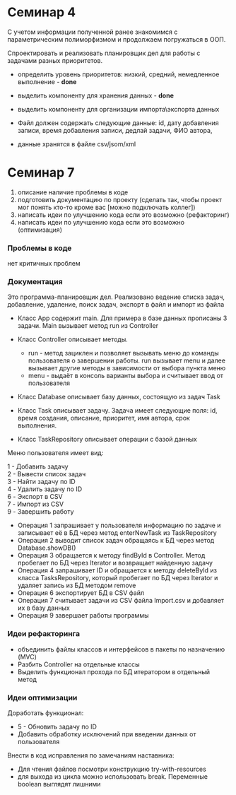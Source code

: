 # Семинар 4
С учетом информации полученной ранее знакомимся с параметрическим полиморфизмом и продолжаем погружаться в ООП.

Спроектировать и реализовать планировщик дел для работы с задачами разных приоритетов.


- определить уровень приоритетов: низкий, средний, немедленное выполнение - **done**

- выделить компоненту для хранения данных - **done**
- выделить компоненту для организации импорта\экспорта данных
- Файл должен содержать следующие данные: id, дату добавления записи, время добавления записи, дедлай задачи, ФИО автора,
- данные хранятся в файле csv/jsom/xml


# Семинар 7
1) описание наличие проблемы в коде
2) подготовить документацию по проекту (сделать так, чтобы проект мог понять кто-то кроме вас [можно подключать коллег])
3) написать идеи по улучшению кода если это возможно (рефакторинг)
4) написать идеи по улучшению кода если это возможно (оптимизация)

### Проблемы в коде
нет критичных проблем
### Документация

Это программа-планировщик дел. Реализовано ведение списка задач, добавление, удаление, поиск задач, экспорт в файл и импорт из файла 

- Класс App содержит main. Для примера в базе данных прописаны 3 задачи. Main вызывает метод run из Controller
- Класс Сontroller описывает методы. 
  - run - метод зациклен и позволяет вызывать меню до команды пользователя о завершении работы. run вызывает menu и далее вызывает другие методы в зависимости от выбора пункта меню
  - menu - выдаёт в консоль варианты выбора и считывает ввод от пользователя 
- Класс Database описывает базу данных, состоящую из задач Task
- Класс Task описывает задачу. Задача имеет следующие поля: id, время создания, описание, приоритет, имя автора, срок выполнения.

- Класс TaskRepository описывает операции с базой данных

Меню пользователя имеет вид:

1 - Добавить задачу  
2 - Вывести список задач  
3 - Найти задачу по ID  
4 - Удалить задачу по ID  
6 - Экспорт в CSV  
7 - Импорт из CSV  
9 - Завершить работу  

- Операция 1 запрашивает у пользователя информацию по задаче и записывает её в БД через метод enterNewTask из TaskRepository
- Операция 2 выводит список задач обращаясь к БД через метод Database.showDB()
- Операция 3 обращается к методу findById в Controller. Метод пробегает по БД через Iterator и возвращает найденную задачу
- Операция 4 запрашивает ID и обращается к методу deleteById из класса TasksRepository, который пробегает по БД через Iterator и удаляет запись из БД методом remove
- Операция 6 экспортирует БД в CSV файл
- Операция 7 считывает задачи из CSV файла Import.csv и добавляет их в базу данных
- Операция 9 завершает работы программы

### Идеи рефакторинга
- объединить файлы классов и интерфейсов в пакеты по назначению (MVC)
- Разбить Controller на отдельные классы
- Выделить функционал прохода по БД итератором в отдельный метод

### Идеи оптимизации
Доработать функционал:
* 5 - Обновить задачу по ID
* Добавить обработку исключений при введении данных от пользователя 

Внести в код исправления по замечаниям наставника:
* Для чтения файлов посмотри конструкцию try-with-resources
* для выхода из цикла можно использовать break. Переменные boolean выглядят лишними
